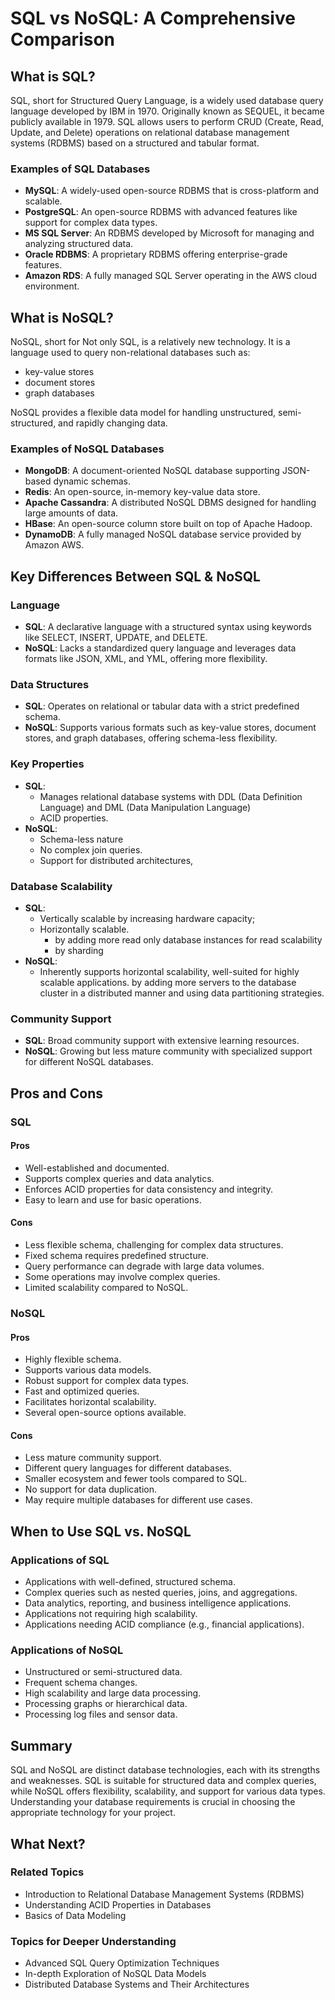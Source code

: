 # SQL vs NoSQL: A Comprehensive Comparison

## What is SQL?
SQL, short for Structured Query Language, is a widely used database query language developed by IBM in 1970. Originally known as SEQUEL, it became publicly available in 1979. SQL allows users to perform CRUD (Create, Read, Update, and Delete) operations on relational database management systems (RDBMS) based on a structured and tabular format.

### Examples of SQL Databases
- **MySQL**: A widely-used open-source RDBMS that is cross-platform and scalable.
- **PostgreSQL**: An open-source RDBMS with advanced features like support for complex data types.
- **MS SQL Server**: An RDBMS developed by Microsoft for managing and analyzing structured data.
- **Oracle RDBMS**: A proprietary RDBMS offering enterprise-grade features.
- **Amazon RDS**: A fully managed SQL Server operating in the AWS cloud environment.

## What is NoSQL?
NoSQL, short for Not only SQL, is a relatively new technology. It is a language used to query non-relational databases such as:
- key-value stores
- document stores
- graph databases

NoSQL provides a flexible data model for handling unstructured, semi-structured, and rapidly changing data.

### Examples of NoSQL Databases
- **MongoDB**: A document-oriented NoSQL database supporting JSON-based dynamic schemas.
- **Redis**: An open-source, in-memory key-value data store.
- **Apache Cassandra**: A distributed NoSQL DBMS designed for handling large amounts of data.
- **HBase**: An open-source column store built on top of Apache Hadoop.
- **DynamoDB**: A fully managed NoSQL database service provided by Amazon AWS.

## Key Differences Between SQL & NoSQL
### Language
- **SQL**: A declarative language with a structured syntax using keywords like SELECT, INSERT, UPDATE, and DELETE.
- **NoSQL**: Lacks a standardized query language and leverages data formats like JSON, XML, and YML, offering more flexibility.

### Data Structures
- **SQL**: Operates on relational or tabular data with a strict predefined schema.
- **NoSQL**: Supports various formats such as key-value stores, document stores, and graph databases, offering schema-less flexibility.

### Key Properties
- **SQL**:
	- Manages relational database systems with DDL (Data Definition Language) and DML (Data Manipulation Language)
	- ACID properties.
- **NoSQL**:
	- Schema-less nature
	- No complex join queries.
	- Support for distributed architectures,

### Database Scalability
- **SQL**:
	- Vertically scalable by increasing hardware capacity;
	- Horizontally scalable.
		- by adding more read only database instances for read scalability
		- by sharding
- **NoSQL**: 
	- Inherently supports horizontal scalability, well-suited for highly scalable applications. by adding more servers to the database cluster in a distributed manner and using data partitioning strategies.

### Community Support
- **SQL**: Broad community support with extensive learning resources.
- **NoSQL**: Growing but less mature community with specialized support for different NoSQL databases.

## Pros and Cons
### SQL
#### Pros
- Well-established and documented.
- Supports complex queries and data analytics.
- Enforces ACID properties for data consistency and integrity.
- Easy to learn and use for basic operations.

#### Cons
- Less flexible schema, challenging for complex data structures.
- Fixed schema requires predefined structure.
- Query performance can degrade with large data volumes.
- Some operations may involve complex queries.
- Limited scalability compared to NoSQL.

### NoSQL
#### Pros
- Highly flexible schema.
- Supports various data models.
- Robust support for complex data types.
- Fast and optimized queries.
- Facilitates horizontal scalability.
- Several open-source options available.

#### Cons
- Less mature community support.
- Different query languages for different databases.
- Smaller ecosystem and fewer tools compared to SQL.
- No support for data duplication.
- May require multiple databases for different use cases.

## When to Use SQL vs. NoSQL
### Applications of SQL
- Applications with well-defined, structured schema.
- Complex queries such as nested queries, joins, and aggregations.
- Data analytics, reporting, and business intelligence applications.
- Applications not requiring high scalability.
- Applications needing ACID compliance (e.g., financial applications).

### Applications of NoSQL
- Unstructured or semi-structured data.
- Frequent schema changes.
- High scalability and large data processing.
- Processing graphs or hierarchical data.
- Processing log files and sensor data.

## Summary
SQL and NoSQL are distinct database technologies, each with its strengths and weaknesses. SQL is suitable for structured data and complex queries, while NoSQL offers flexibility, scalability, and support for various data types. Understanding your database requirements is crucial in choosing the appropriate technology for your project.

## What Next?
### Related Topics
- Introduction to Relational Database Management Systems (RDBMS)
- Understanding ACID Properties in Databases
- Basics of Data Modeling

### Topics for Deeper Understanding
- Advanced SQL Query Optimization Techniques
- In-depth Exploration of NoSQL Data Models
- Distributed Database Systems and Their Architectures
